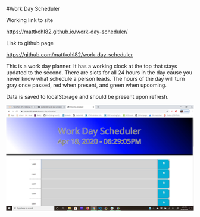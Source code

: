 #Work Day Scheduler

Working link to site 

https://mattkohl82.github.io/work-day-scheduler/

Link to github page

https://github.com/mattkohl82/work-day-scheduler

This is a work day planner. It has a working clock at the top that stays updated to the second. 
There are slots for all 24 hours in the day cause you never know what schedule a person leads. The hours
of the day will turn gray once passed, red when present, and green when upcoming. 

Data is saved to localStorage and should be present upon refresh. 

![Planner](./images/screenshot.jpg)